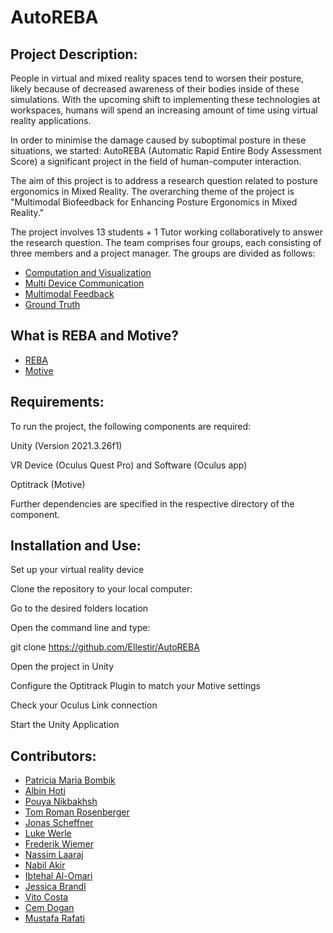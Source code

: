 # AutoREBA

## Project Description:
People in virtual and mixed reality spaces tend to worsen their posture, likely because of decreased awareness of their bodies inside of these simulations.
With the upcoming shift to implementing these technologies at workspaces, humans will spend an increasing amount of time using virtual reality applications.

In order to minimise the damage caused by suboptimal posture in these situations, we started: AutoREBA (Automatic Rapid Entire Body Assessment Score) a significant project in the field of human-computer interaction. 

The aim of this project is to address a research question related to posture ergonomics in Mixed Reality. The overarching theme of the project is "Multimodal Biofeedback for Enhancing Posture Ergonomics in Mixed Reality."

The project involves 13 students + 1 Tutor working collaboratively to answer the research question. The team comprises four groups, each consisting of three members and a project manager. The groups are divided as follows:
- [Computation and Visualization](Documentation/Computation&Visualization.md)
- [Multi Device Communication](Documentation/Multi_Device_Communication.md)
- [Multimodal Feedback](Documentation/Multimodal_Feedback.md)
- [Ground Truth](Documentation/Ground_Truth.md)

## What is REBA and Motive?
- [REBA](https://github.com/Ellestir/AutoREBA/blob/master/Documentation/Ground_Truth.md#the-reba-score)
- [Motive](https://github.com/Ellestir/AutoREBA/blob/master/Documentation/Ground_Truth.md#motive)

## Requirements:
To run the project, the following components are required:

Unity (Version 2021.3.26f1) 

VR Device (Oculus Quest Pro) and Software (Oculus app)

Optitrack (Motive)

Further dependencies are specified in the respective directory of the component.

## Installation and Use:
Set up your virtual reality device

Clone the repository to your local computer: 

Go to the desired folders location
	 
Open the command line and type:
	 
git clone https://github.com/Ellestir/AutoREBA
	 
Open the project in Unity 

Configure the Optitrack Plugin to match your Motive settings

Check your Oculus Link connection 

Start the Unity Application


## Contributors:
- [Patricia Maria Bombik](http://github.com/PatPatDango)
- [Albin Hoti](http://github.com/albinh55)
- [Pouya Nikbakhsh](http://github.com/pouya-nik)
- [Tom Roman Rosenberger](http://github.com/Ellestir)
- [Jonas Scheffner](https://github.com/jonasscheffner)
- [Luke Werle](https://github.com/Luke-Werle-99)
- [Frederik Wiemer](http://github.com/FreddyOs)
- [Nassim Laaraj](https://github.com/Nassim795)
- [Nabil Akir](https://github.com/nabil-ak)
- [Ibtehal Al-Omari](https://github.com/ib1907)
- [Jessica Brandl](https://github.com/JessBrandl)
- [Vito Costa](https://github.com/VitoCostaaa)
- [Cem Dogan](https://github.com/CemmDogan)
- [Mustafa Rafati](https://github.com/elementary-watson/)

